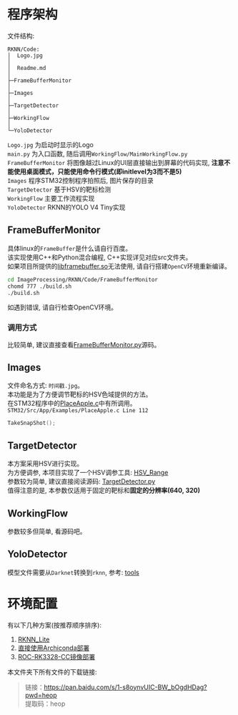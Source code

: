 # 程序架构
文件结构:  
```
RKNN/Code:
│  Logo.jpg
│  
│  Readme.md
│
├─FrameBufferMonitor
│
├─Images
│
├─TargetDetector
│
├─WorkingFlow
│
└─YoloDetector
```

`Logo.jpg`           为启动时显示的Logo  
`main.py`            为入口函数, 随后调用`WorkingFlow/MainWorkingFlow.py`  
`FrameBufferMonitor` 将图像越过Linux的UI层直接输出到屏幕的代码实现, **注意不能使用桌面模式，只能使用命令行模式(即initlevel为3而不是5)**  
`Images`             程序STM32控制程序拍照后, 图片保存的目录  
`TargetDetector`     基于HSV的靶标检测  
`WorkingFlow`        主要工作流程实现  
`YoloDetector`       RKNN的YOLO V4 Tiny实现  

## FrameBufferMonitor
具体linux的`FrameBuffer`是什么请自行百度。  
该实现使用C++和Python混合编程, C++实现详见对应src文件夹。  
如果项目所提供的[libframebuffer.so](./Code/FrameBufferMonitor/lib/libframebuffer.so)无法使用, 请自行搭建`OpenCV`环境重新编译。  
```Bash
cd ImageProcessing/RKNN/Code/FrameBufferMonitor
chomd 777 ./build.sh
./build.sh
```
如遇到错误, 请自行检查OpenCV环境。  

### 调用方式
比较简单, 建议直接查看[FrameBufferMonitor.py](./Code/FrameBufferMonitor/FrameBufferMonitor.py)源码。  

## Images
文件命名方式: `时间戳.jpg`。  
本功能是为了方便调节靶标的HSV色域提供的方法。  
在STM32程序中的[PlaceApple.c](../../STM32/Src/App/Examples/PlaceApple.c#L112)中有所调用。  
`STM32/Src/App/Examples/PlaceApple.c Line 112`
```C
TakeSnapShot();
```

## TargetDetector
本方案采用HSV进行实现。  
为方便调参, 本项目实现了一个HSV调参工具: [HSV_Range](https://github.com/h13-0/HSV-Range)  
参数较为简单, 建议直接阅读源码: [TargetDetector.py](./Code/TargetDetector/TargetDetector.py)  
值得注意的是, 本参数仅适用于固定的靶标和**固定的分辨率(640, 320)**  

## WorkingFlow
参数较多但简单, 看源码吧。  

## YoloDetector
模型文件需要从`Darknet`转换到`rknn`, 参考: [tools](../YoloV4Tiny/tools/Readme.md)  

# 环境配置
有以下几种方案(按推荐顺序排序):  
1. [RKNN_Lite](https://github.com/rockchip-linux/rknn-toolkit/tree/master/rknn-toolkit-lite/packages)
2. [直接使用Archiconda部署](./Environment/RK3328_env/Readme.md)
3. [ROC-RK3328-CC镜像部署](./Environment/ROC-RK3328-CC-Images/Readme.md)

本文件夹下所有文件的下载链接:  
> 链接：https://pan.baidu.com/s/1-s8oynvUIC-BW_bOgdHDag?pwd=heop  
> 提取码：heop
